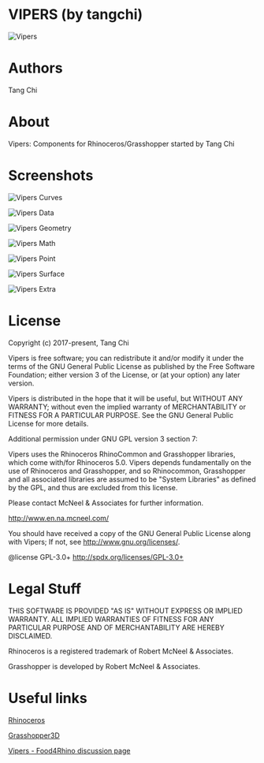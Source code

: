 VIPERS (by tangchi)
===================

![Vipers](/images/Vipers.jpg)

Authors
=======
Tang Chi

About
=======
Vipers: Components for Rhinoceros/Grasshopper started by Tang Chi

Screenshots
===========

![Vipers Curves](/images/Vipers_Curve.png)

![Vipers Data](/images/Vipers_Data.png)

![Vipers Geometry](/images/Vipers_Geometry.png)

![Vipers Math](/images/Vipers_Math.png)

![Vipers Point](/images/Vipers_Point.png)

![Vipers Surface](/images/Vipers_Surface.png)

![Vipers Extra](/images/Vipers_2.png)

License
=======

Copyright (c) 2017-present, Tang Chi

Vipers is free software; you can redistribute it and/or modify it under the terms of the GNU General Public License as published by the Free Software Foundation; either version 3 of the License, or (at your option) any later version.

Vipers is distributed in the hope that it will be useful, but WITHOUT ANY WARRANTY; without even the implied warranty of MERCHANTABILITY or FITNESS FOR A PARTICULAR PURPOSE. See the GNU General Public License for more details.

Additional permission under GNU GPL version 3 section 7:

Vipers uses the Rhinoceros RhinoCommon and Grasshopper libraries, which come with/for Rhinoceros 5.0. Vipers depends fundamentally on the use of Rhinoceros and Grasshopper, and so Rhinocommon, Grasshopper and all associated libraries are assumed to be "System Libraries" as defined by the GPL, and thus are excluded from this license.

Please contact McNeel & Associates for further information.

http://www.en.na.mcneel.com/

You should have received a copy of the GNU General Public License along with Vipers; If not, see http://www.gnu.org/licenses/.

@license GPL-3.0+ http://spdx.org/licenses/GPL-3.0+

Legal Stuff
===========

THIS SOFTWARE IS PROVIDED "AS IS" WITHOUT EXPRESS OR IMPLIED WARRANTY. ALL IMPLIED WARRANTIES OF FITNESS FOR ANY PARTICULAR PURPOSE AND OF MERCHANTABILITY ARE HEREBY DISCLAIMED.

Rhinoceros is a registered trademark of Robert McNeel & Associates.

Grasshopper is developed by Robert McNeel & Associates.

Useful links
============

[Rhinoceros](https://www.rhino3d.com)

[Grasshopper3D](http://www.grasshopper3d.com)

[Vipers - Food4Rhino discussion page](http://www.food4rhino.com/app/vipers)
